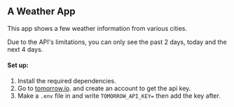 ## A Weather App

This app shows a few weather information from various cities.

Due to the API's limitations, you can only see the past 2 days, today and the next 4 days.


#### Set up:

1. Install the required dependencies.
2. Go to [tomorrow.io](https://www.tomorrow.io/). and create an account to get the api key.
3. Make a `.env` file in and write `TOMORROW_API_KEY=` then add the key after.
